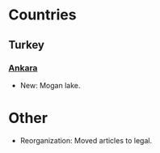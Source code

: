 # Countries

## Turkey

### [Ankara](ankara.md)

* New: Mogan lake.

# Other

* Reorganization: Moved articles to legal.